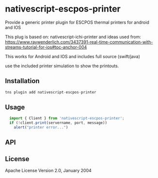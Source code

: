 # nativescript-escpos-printer

Provide a generic printer plugin for ESCPOS thermal printers for android and IOS

This plug is based on:
nativescript-ichi-printer
and ideas used from:
https://www.raywenderlich.com/3437391-real-time-communication-with-streams-tutorial-for-ios#toc-anchor-004

This works for Android and IOS and includes full source (swift/java)

use the included printer simulation to show the printouts.

## Installation

```javascript
tns plugin add nativescript-escpos-printer
```

## Usage

```javascript
  import { Client } from 'nativescript-escpos-printer';
  if (!client.print(servername, port, message))
    alert("printer error...")
```

## API

## License

Apache License Version 2.0, January 2004
